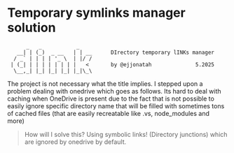 # Temporary symlinks manager solution
```
      _   _           _          
   __| | (_)  _ __   | | __      DIrectory temporary lINKs manager
  / _` | | | | '_ \  | |/ /      
 | (_| | | | | | | | |   <       by @ejjonatah              5.2025
  \__,_| |_| |_| |_| |_|\_\
```
The project is not necessary what the title implies. I stepped upon a problem dealing with onedrive which goes as 
follows. Its hard to deal with caching when OneDrive is present due to the fact that is not possible to 
easily ignore specific directory name that will be filled with sometimes tons of cached files (that are easily recreatable like 
.vs, node_modules and more)

> How will I solve this? Using symbolic links! (Directory junctions) which are ignored by onedrive by default.
